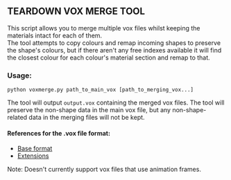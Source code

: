 ## TEARDOWN VOX MERGE TOOL
This script allows you to merge multiple vox files whilst keeping the materials intact for each of them.  
The tool attempts to copy colours and remap incoming shapes to preserve the shape's colours, but if there aren't any free indexes available it will find the closest colour for each colour's material section and remap to that.

### Usage:
`python voxmerge.py path_to_main_vox [path_to_merging_vox...]`

The tool will output `output.vox` containing the merged vox files. The tool will preserve the non-shape data in the main vox file, but any non-shape-related data in the merging files will not be kept.

#### References for the .vox file format:
- [Base format](https://github.com/ephtracy/voxel-model/blob/master/MagicaVoxel-file-format-vox.txt)
- [Extensions](https://github.com/ephtracy/voxel-model/blob/master/MagicaVoxel-file-format-vox-extension.txt)  

Note: Doesn't currently support vox files that use animation frames.
